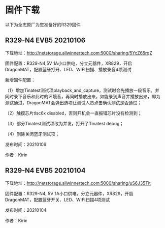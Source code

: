 # 固件下载

以下为全志原厂为您准备好的R329固件



## R329-N4 EVB5 20210106

下载地址：<http://netstorage.allwinnertech.com:5000/sharing/5YcZ65rqZ>

固件配置：R329-N4,5V 1A小口供电，分立元器件，XR829，开启DragonMAT，配置蓝牙打开、LED、WIFI扫描、播放录音4项测试

新增固件配置：

（1）增加Tinatest测试项playback_and_capture，测试时会先播放一段音乐，并同时录下音乐和此时的环境音，再同时播放出来，如能录到声音并播放出来，即为测试通过，DragonMAT会弹出选项让测试人员点击确认测试是否通过；

（2）触摸芯片tlsc6x disabled，否则开机会一直报错芯片没有检测到；

（3）部分Tinatest测试项改为并发，打开了Tinatest  debug；

（4）删除关闭蓝牙测试项；

发布时间：20210106

作者：Kirin



## R329-N4 EVB5 20210104

下载地址：<http://netstorage.allwinnertech.com:5000/sharing/uS6J35Tlt>      

固件配置：R329-N4, 5V 1A小口供电，分立元器件，XR829，开启DragonMAT，配置蓝牙开关、LED、WIFI扫描4项测试

发布时间：20210104

作者：Kirin



